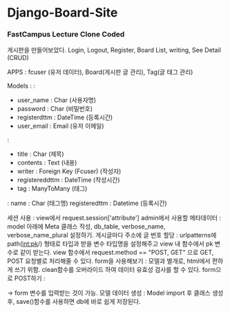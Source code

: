 # Django-Board-Site

### FastCampus Lecture Clone Coded

게시판을 만들어보았다. Login, Logout, Register, Board List, writing, See Detail (CRUD)

APPS : fcuser (유저 데이터), Board(게시판 글 관리), Tag(글 태그 관리)

Models :
 <Fcuser> :
- user_name : Char (사용자명)
- password : Char (비밀번호)
- registerdttm : DateTime (등록시간)
- user_email : Email (유저 이메일)
  
 <Board> :
- title : Char (제목)
- contents : Text (내용)
- writer : Foreign Key (Fcuser) (작성자)
- registereddttm : DateTime (작성시간)
- tag : ManyToMany (태그)
   
 <Tag> :
   name : Char (태그명)
   registeredttm : Datetime (등록시간)
   
   세션 사용 : view에서 request.session['attribute']
   admin에서 사용할 메타데이터 : model 아래에 Meta 클래스 작성, db_table, verbose_name, verbose_name_plural 설정하기.
   게시글마다 주소에 글 번호 할당 : urlpatterns에 path(<int:pk>/) 형태로 타입과 받을 변수 타입명을 설정해주고 view 내 함수에서 pk 변수로 같이 받는다.
   view 함수에서 request.method == "POST, GET" 으로 GET, POST 요청별로 처리해줄 수 있다.
   form을 사용해보기 : 모델과 별개로, html에서 편하게 쓰기 위함. clean함수를 오버라이드 하여 데이터 유효성 검사를 할 수 있다.
   form으로 POST하기 : <form method="POST" action="."> -> form 변수를 입력받는 것이 가능.
   모델 데이터 생성 : Model import 후 클래스 생성 후, save()함수를 사용하면 db에 바로 쉽게 저장된다.
   

   
   
